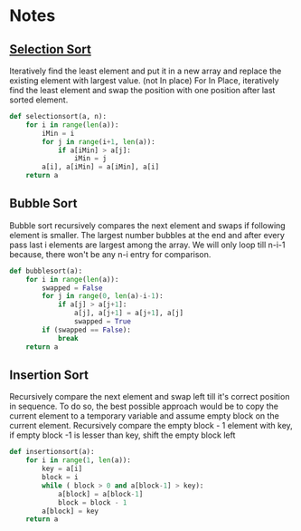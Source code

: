# Notes
## <a href="selectionsort"> Selection Sort </a> 
Iteratively find the least element and put it in a new array and replace the existing element with largest value. (not In place)
For In Place, iteratively find the least element and swap the position with one position after last sorted element.
```Python
def selectionsort(a, n):
    for i in range(len(a)):
        iMin = i
        for j in range(i+1, len(a)):
            if a[iMin] > a[j]:
                iMin = j
        a[i], a[iMin] = a[iMin], a[i]
    return a
```
## <a name="bubblesort">Bubble Sort</a>
Bubble sort recursively compares the next element and swaps if following element is smaller. The largest number bubbles at the end and after every pass last i elements are largest among the array. We will only loop till n-i-1 because, there won't be any n-i entry for comparison.
 
```Python
def bubblesort(a):
    for i in range(len(a)):
        swapped = False
        for j in range(0, len(a)-i-1):
            if a[j] > a[j+1]:
                a[j], a[j+1] = a[j+1], a[j]
                swapped = True
        if (swapped == False):
            break       
    return a
```

## <a name="insertionsort">Insertion Sort</a>
Recursively compare the next element and swap left till it's correct position in sequence. To do so, the best possible approach would be to copy the current element to a temporary variable and assume empty block on the current element. Recursively compare the empty block - 1 element with key, if empty block -1 is lesser than key, shift the empty block left

```Python
def insertionsort(a):
    for i in range(1, len(a)):
        key = a[i]
        block = i
        while ( block > 0 and a[block-1] > key):
            a[block] = a[block-1]
            block = block - 1
        a[block] = key
    return a